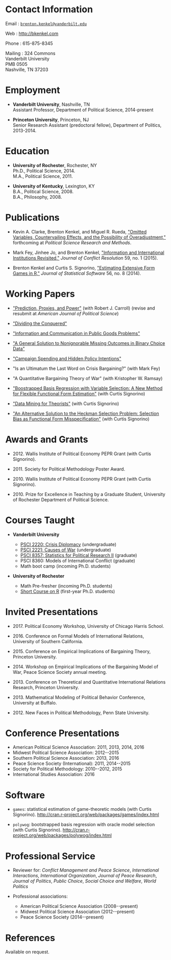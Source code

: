 # Contact Information

Email
:   [`brenton.kenkel@vanderbilt.edu`](mailto:brenton.kenkel@vanderbilt.edu)

Web
:   <http://bkenkel.com>

Phone
:   615-875-8345

Mailing
:   324 Commons  
    Vanderbilt University  
    PMB 0505  
    Nashville, TN 37203 


# Employment

* **Vanderbilt University**, Nashville, TN  
  Assistant Professor, Department of Political Science, 2014-present

* **Princeton University**, Princeton, NJ  
  Senior Research Assistant (predoctoral fellow), Department of Politics, 2013-2014.


# Education

* **University of Rochester**, Rochester, NY  
  Ph.D., Political Science, 2014.  
  M.A., Political Science, 2011.

* **University of Kentucky**, Lexington, KY  
  B.A., Political Science, 2008.  
  B.A., Philosophy, 2008.


# Publications

* Kevin A. Clarke, Brenton Kenkel, and Miguel R. Rueda, ["Omitted Variables, Countervailing Effects, and the Possibility of Overadjustment,"](http://www.rochester.edu/college/psc/clarke/MissProp.pdf) forthcoming at *Political Science Research and Methods*.

* Mark Fey, Jinhee Jo, and Brenton Kenkel, ["Information and International Institutions Revisited,"](http://dx.doi.org/10.1177/0022002713503285) *Journal of Conflict Resolution* 59, no. 1 (2015).

* Brenton Kenkel and Curtis S. Signorino, ["Estimating Extensive Form Games in R,"](http://www.jstatsoft.org/v56/i08) *Journal of Statistical Software* 56, no. 8 (2014).


# Working Papers

* ["Prediction, Proxies, and Power"](http://bkenkel.com/data/doe.pdf) (with Robert J. Carroll) (revise and resubmit at *American Journal of Political Science*)

* ["Dividing the Conquered"](http://bkenkel.com/data/divconq.pdf)

* ["Information and Communication in Public Goods Problems"](http://bkenkel.com/data/talk.pdf)

* ["A General Solution to Nonignorable Missing Outcomes in Binary Choice Data"](http://bkenkel.com/data/idlogit.pdf)

* ["Campaign Spending and Hidden Policy Intentions"](http://bkenkel.com/data/valence.pdf)

* "Is an Ultimatum the Last Word on Crisis Bargaining?" (with Mark Fey)

* "A Quantitative Bargaining Theory of War" (with Kristopher W. Ramsay)

* ["Boostrapped Basis Regression with Variable Selection: A New Method for Flexible Functional Form Estimation"](http://bkenkel.com/data/basics.pdf) (with Curtis Signorino)

* ["Data Mining for Theorists"](http://polmeth.wustl.edu/mediaDetail.php?docId=1278) (with Curtis Signorino)

* ["An Alternative Solution to the Heckman Selection Problem: Selection Bias as Functional Form Misspecification"](http://polmeth.wustl.edu/mediaDetail.php?docId=1359) (with Curtis Signorino)


# Awards and Grants

* 2012\.  Wallis Institute of Political Economy PEPR Grant (with Curtis Signorino).

* 2011\.  Society for Political Methodology Poster Award.

* 2010\.  Wallis Institute of Political Economy PEPR Grant (with Curtis Signorino).

* 2010\.  Prize for Excellence in Teaching by a Graduate Student, University of Rochester Department of Political Science.


# Courses Taught

* **Vanderbilt University**
    * [PSCI 2220: Crisis Diplomacy](http://bkenkel.com/psci2220) (undergraduate)
    * [PSCI 2221: Causes of War](http://bkenkel.com/psci221) (undergraduate)
    * [PSCI 8357: Statistics for Political Research II](http://bkenkel.com/psci8357) (graduate)
    * PSCI 8360: Models of International Conflict (graduate)
    * Math boot camp (incoming Ph.D. students)

* **University of Rochester**
    * Math Pre-fresher (incoming Ph.D. students)
    * [Short Course on R](https://github.com/brentonk/rcourse) (first-year Ph.D. students)


# Invited Presentations

* 2017\.  Political Economy Workshop, University of Chicago Harris School.

* 2016\.  Conference on Formal Models of International Relations, University of Southern California.

* 2015\.  Conference on Empirical Implications of Bargaining Theory, Princeton University.

* 2014\.  Workshop on Empirical Implications of the Bargaining Model of War, Peace Science Society annual meeting.

* 2013\. Conference on Theoretical and Quantitative International Relations Research, Princeton University.

* 2013\. Mathematical Modeling of Political Behavior Conference, University at Buffalo.

* 2012\. New Faces in Political Methodology, Penn State University.


# Conference Presentations

* American Political Science Association: 2011, 2013, 2014, 2016
* Midwest Political Science Association: 2012--2015
* Southern Political Science Association: 2013, 2016
* Peace Science Society (International): 2011, 2014--2015
* Society for Political Methodology: 2010--2012, 2015
* International Studies Association: 2016


# Software

* `games`: statistical estimation of game-theoretic models (with Curtis Signorino).  <http://cran.r-project.org/web/packages/games/index.html>

* `polywog`: bootstrapped basis regression with oracle model selection (with Curtis Signorino).  <http://cran.r-project.org/web/packages/polywog/index.html>


# Professional Service

* Reviewer for: *Conflict Management and Peace Science*, *International Interactions*, *International Organization*, *Journal of Peace Research*, *Journal of Politics*, *Public Choice*, *Social Choice and Welfare*, *World Politics*

* Professional associations:
    * American Political Science Association (2008--present)
    * Midwest Political Science Association (2012--present)
    * Peace Science Society (2014--present)


# References

Available on request.
